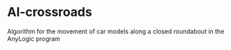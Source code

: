 # AI-crossroads
Algorithm for the movement of car models along a closed roundabout in the AnyLogic program
